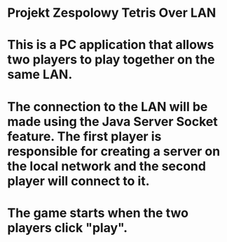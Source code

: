 # Projekt Zespolowy Tetris Over LAN
# This is a PC application that allows two players to play together on the same LAN.
# The connection to the LAN will be made using the Java Server Socket feature. The first player is responsible for creating a server on the local network and the second player will connect to it. 
# The game starts when the two players click "play".
